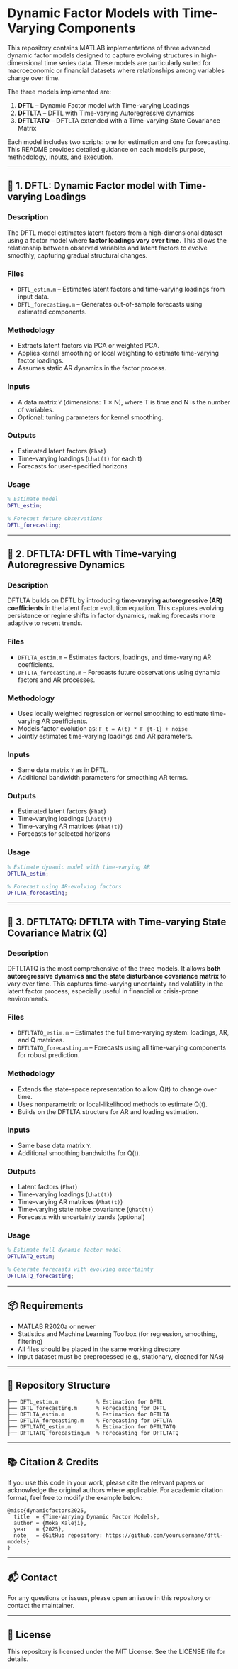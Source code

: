 # Dynamic Factor Models with Time-Varying Components

This repository contains MATLAB implementations of three advanced dynamic factor models designed to capture evolving structures in high-dimensional time series data. These models are particularly suited for macroeconomic or financial datasets where relationships among variables change over time.

The three models implemented are:

1. **DFTL** – Dynamic Factor model with Time-varying Loadings
2. **DFTLTA** – DFTL with Time-varying Autoregressive dynamics
3. **DFTLTATQ** – DFTLTA extended with a Time-varying State Covariance Matrix

Each model includes two scripts: one for estimation and one for forecasting. This README provides detailed guidance on each model’s purpose, methodology, inputs, and execution.

---

## 🔹 1. DFTL: Dynamic Factor model with Time-varying Loadings

### Description

The DFTL model estimates latent factors from a high-dimensional dataset using a factor model where **factor loadings vary over time**. This allows the relationship between observed variables and latent factors to evolve smoothly, capturing gradual structural changes.

### Files

* `DFTL_estim.m` – Estimates latent factors and time-varying loadings from input data.
* `DFTL_forecasting.m` – Generates out-of-sample forecasts using estimated components.

### Methodology

* Extracts latent factors via PCA or weighted PCA.
* Applies kernel smoothing or local weighting to estimate time-varying factor loadings.
* Assumes static AR dynamics in the factor process.

### Inputs

* A data matrix `Y` (dimensions: T × N), where T is time and N is the number of variables.
* Optional: tuning parameters for kernel smoothing.

### Outputs

* Estimated latent factors (`Fhat`)
* Time-varying loadings (`Lhat(t)` for each t)
* Forecasts for user-specified horizons

### Usage

```matlab
% Estimate model
DFTL_estim;

% Forecast future observations
DFTL_forecasting;
```

---

## 🔹 2. DFTLTA: DFTL with Time-varying Autoregressive Dynamics

### Description

DFTLTA builds on DFTL by introducing **time-varying autoregressive (AR) coefficients** in the latent factor evolution equation. This captures evolving persistence or regime shifts in factor dynamics, making forecasts more adaptive to recent trends.

### Files

* `DFTLTA_estim.m` – Estimates factors, loadings, and time-varying AR coefficients.
* `DFTLTA_forecasting.m` – Forecasts future observations using dynamic factors and AR processes.

### Methodology

* Uses locally weighted regression or kernel smoothing to estimate time-varying AR coefficients.
* Models factor evolution as: `F_t = A(t) * F_{t-1} + noise`
* Jointly estimates time-varying loadings and AR parameters.

### Inputs

* Same data matrix `Y` as in DFTL.
* Additional bandwidth parameters for smoothing AR terms.

### Outputs

* Estimated latent factors (`Fhat`)
* Time-varying loadings (`Lhat(t)`)
* Time-varying AR matrices (`Ahat(t)`)
* Forecasts for selected horizons

### Usage

```matlab
% Estimate dynamic model with time-varying AR
DFTLTA_estim;

% Forecast using AR-evolving factors
DFTLTA_forecasting;
```

---

## 🔹 3. DFTLTATQ: DFTLTA with Time-varying State Covariance Matrix (Q)

### Description

DFTLTATQ is the most comprehensive of the three models. It allows **both autoregressive dynamics and the state disturbance covariance matrix** to vary over time. This captures time-varying uncertainty and volatility in the latent factor process, especially useful in financial or crisis-prone environments.

### Files

* `DFTLTATQ_estim.m` – Estimates the full time-varying system: loadings, AR, and Q matrices.
* `DFTLTATQ_forecasting.m` – Forecasts using all time-varying components for robust prediction.

### Methodology

* Extends the state-space representation to allow Q(t) to change over time.
* Uses nonparametric or local-likelihood methods to estimate Q(t).
* Builds on the DFTLTA structure for AR and loading estimation.

### Inputs

* Same base data matrix `Y`.
* Additional smoothing bandwidths for Q(t).

### Outputs

* Latent factors (`Fhat`)
* Time-varying loadings (`Lhat(t)`)
* Time-varying AR matrices (`Ahat(t)`)
* Time-varying state noise covariance (`Qhat(t)`)
* Forecasts with uncertainty bands (optional)

### Usage

```matlab
% Estimate full dynamic factor model
DFTLTATQ_estim;

% Generate forecasts with evolving uncertainty
DFTLTATQ_forecasting;
```

---

## 📦 Requirements

* MATLAB R2020a or newer
* Statistics and Machine Learning Toolbox (for regression, smoothing, filtering)
* All files should be placed in the same working directory
* Input dataset must be preprocessed (e.g., stationary, cleaned for NAs)

---

## 📁 Repository Structure

```
├── DFTL_estim.m            % Estimation for DFTL
├── DFTL_forecasting.m      % Forecasting for DFTL
├── DFTLTA_estim.m          % Estimation for DFTLTA
├── DFTLTA_forecasting.m    % Forecasting for DFTLTA
├── DFTLTATQ_estim.m        % Estimation for DFTLTATQ
├── DFTLTATQ_forecasting.m  % Forecasting for DFTLTATQ
```

---

## 📚 Citation & Credits

If you use this code in your work, please cite the relevant papers or acknowledge the original authors where applicable. For academic citation format, feel free to modify the example below:

```
@misc{dynamicfactors2025,
  title  = {Time-Varying Dynamic Factor Models},
  author = {Moka Kaleji},
  year   = {2025},
  note   = {GitHub repository: https://github.com/yourusername/dftl-models}
}
```

---

## 📬 Contact

For any questions or issues, please open an issue in this repository or contact the maintainer.

---

## 📝 License

This repository is licensed under the MIT License. See the LICENSE file for details.
